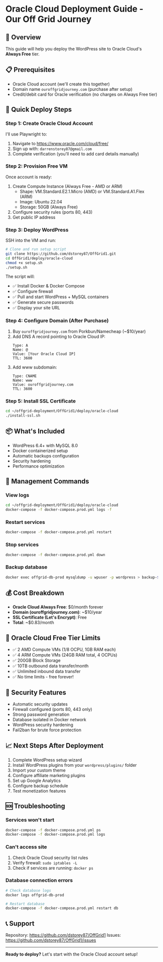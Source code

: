 # Oracle Cloud Deployment Guide - Our Off Grid Journey

## 🎯 Overview
This guide will help you deploy the WordPress site to Oracle Cloud's **Always Free** tier.

## 📋 Prerequisites
- Oracle Cloud account (we'll create this together)
- Domain name `ouroffgridjourney.com` (purchase after setup)
- Credit/debit card for Oracle verification (no charges on Always Free tier)

## 🚀 Quick Deploy Steps

### Step 1: Create Oracle Cloud Account
I'll use Playwright to:
1. Navigate to https://www.oracle.com/cloud/free/
2. Sign up with: `darrenstorey87@gmail.com`
3. Complete verification (you'll need to add card details manually)

### Step 2: Provision Free VM
Once account is ready:
1. Create Compute Instance (Always Free - AMD or ARM)
   - Shape: VM.Standard.E2.1.Micro (AMD) or VM.Standard.A1.Flex (ARM)
   - Image: Ubuntu 22.04
   - Storage: 50GB (Always Free)
2. Configure security rules (ports 80, 443)
3. Get public IP address

### Step 3: Deploy WordPress
SSH into the VM and run:
```bash
# Clone and run setup script
git clone https://github.com/dstorey87/OffGrid1.git
cd OffGrid1/deploy/oracle-cloud
chmod +x setup.sh
./setup.sh
```

The script will:
- ✅ Install Docker & Docker Compose
- ✅ Configure firewall
- ✅ Pull and start WordPress + MySQL containers
- ✅ Generate secure passwords
- ✅ Display your site URL

### Step 4: Configure Domain (After Purchase)
1. Buy `ouroffgridjourney.com` from Porkbun/Namecheap (~$10/year)
2. Add DNS A record pointing to Oracle Cloud IP:
   ```
   Type: A
   Name: @
   Value: [Your Oracle Cloud IP]
   TTL: 3600
   ```
3. Add www subdomain:
   ```
   Type: CNAME
   Name: www
   Value: ouroffgridjourney.com
   TTL: 3600
   ```

### Step 5: Install SSL Certificate
```bash
cd ~/offgrid-deployment/OffGrid1/deploy/oracle-cloud
./install-ssl.sh
```

## 📦 What's Included
- WordPress 6.4+ with MySQL 8.0
- Docker containerized setup
- Automatic backups configuration
- Security hardening
- Performance optimization

## 🔧 Management Commands

### View logs
```bash
cd ~/offgrid-deployment/OffGrid1/deploy/oracle-cloud
docker-compose -f docker-compose.prod.yml logs -f
```

### Restart services
```bash
docker-compose -f docker-compose.prod.yml restart
```

### Stop services
```bash
docker-compose -f docker-compose.prod.yml down
```

### Backup database
```bash
docker exec offgrid-db-prod mysqldump -u wpuser -p wordpress > backup-$(date +%Y%m%d).sql
```

## 💰 Cost Breakdown
- **Oracle Cloud Always Free**: $0/month forever
- **Domain (ouroffgridjourney.com)**: ~$10/year
- **SSL Certificate (Let's Encrypt)**: Free
- **Total**: ~$0.83/month

## 🎯 Oracle Cloud Free Tier Limits
- ✅ 2 AMD Compute VMs (1/8 OCPU, 1GB RAM each)
- ✅ 4 ARM Compute VMs (24GB RAM total, 4 OCPUs)
- ✅ 200GB Block Storage
- ✅ 10TB outbound data transfer/month
- ✅ Unlimited inbound data transfer
- ✅ No time limits - free forever!

## 🔐 Security Features
- Automatic security updates
- Firewall configured (ports 80, 443 only)
- Strong password generation
- Database isolated in Docker network
- WordPress security hardening
- Fail2ban for brute force protection

## 📈 Next Steps After Deployment
1. Complete WordPress setup wizard
2. Install WordPress plugins from your `wordpress/plugins/` folder
3. Import your custom theme
4. Configure affiliate marketing plugins
5. Set up Google Analytics
6. Configure backup schedule
7. Test monetization features

## 🆘 Troubleshooting

### Services won't start
```bash
docker-compose -f docker-compose.prod.yml ps
docker-compose -f docker-compose.prod.yml logs
```

### Can't access site
1. Check Oracle Cloud security list rules
2. Verify firewall: `sudo iptables -L`
3. Check if services are running: `docker ps`

### Database connection errors
```bash
# Check database logs
docker logs offgrid-db-prod

# Restart database
docker-compose -f docker-compose.prod.yml restart db
```

## 📞 Support
Repository: https://github.com/dstorey87/OffGrid1
Issues: https://github.com/dstorey87/OffGrid1/issues

---

**Ready to deploy?** Let's start with the Oracle Cloud account setup!
